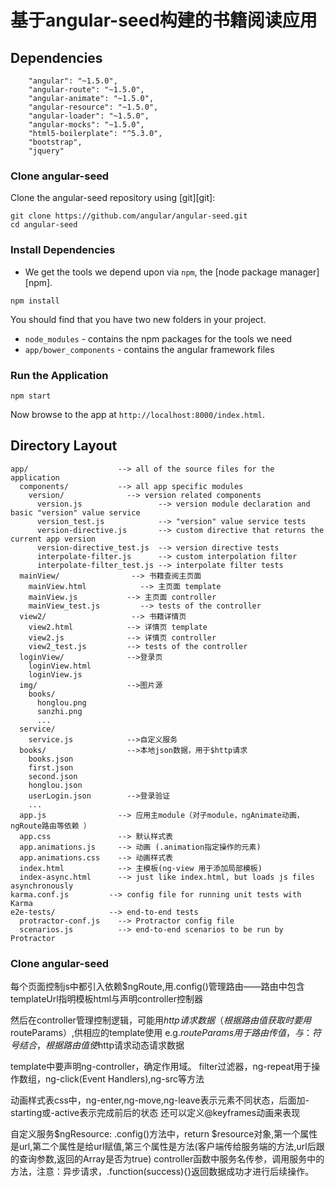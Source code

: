 # 基于angular-seed构建的书籍阅读应用

## Dependencies

```
    "angular": "~1.5.0",
    "angular-route": "~1.5.0",
    "angular-animate": "~1.5.0",
    "angular-resource": "~1.5.0",
    "angular-loader": "~1.5.0",
    "angular-mocks": "~1.5.0",
    "html5-boilerplate": "^5.3.0",
    "bootstrap",
    "jquery"
```

### Clone angular-seed

Clone the angular-seed repository using [git][git]:

```
git clone https://github.com/angular/angular-seed.git
cd angular-seed
```

### Install Dependencies

* We get the tools we depend upon via `npm`, the [node package manager][npm].

```
npm install
```
 You should find that you have two new folders in your project.

* `node_modules` - contains the npm packages for the tools we need
* `app/bower_components` - contains the angular framework files

### Run the Application

```
npm start
```

Now browse to the app at `http://localhost:8000/index.html`.

## Directory Layout

```
app/                    --> all of the source files for the application
  components/           --> all app specific modules
    version/              --> version related components
      version.js                 --> version module declaration and basic "version" value service
      version_test.js            --> "version" value service tests
      version-directive.js       --> custom directive that returns the current app version
      version-directive_test.js  --> version directive tests
      interpolate-filter.js      --> custom interpolation filter
      interpolate-filter_test.js --> interpolate filter tests
  mainView/                --> 书籍查阅主页面
    mainView.html            --> 主页面 template
    mainView.js           --> 主页面 controller
    mainView_test.js         --> tests of the controller
  view2/                   --> 书籍详情页
    view2.html            --> 详情页 template
    view2.js              --> 详情页 controller
    view2_test.js         --> tests of the controller
  loginView/              -->登录页
    loginView.html        
    loginView.js
  img/                    -->图片源
    books/
      honglou.png
      sanzhi.png
      ...
  service/
    service.js            -->自定义服务
  books/                  -->本地json数据，用于$http请求
    books.json
    first.json
    second.json
    honglou.json
    userLogin.json        -->登录验证
    ...
  app.js                --> 应用主module（对子module，ngAnimate动画，ngRoute路由等依赖 ）
  app.css               --> 默认样式表
  app.animations.js     --> 动画 (.animation指定操作的元素)
  app.animations.css    --> 动画样式表
  index.html            --> 主模板(ng-view 用于添加局部模板)
  index-async.html      --> just like index.html, but loads js files asynchronously
karma.conf.js         --> config file for running unit tests with Karma
e2e-tests/            --> end-to-end tests
  protractor-conf.js    --> Protractor config file
  scenarios.js          --> end-to-end scenarios to be run by Protractor
```

### Clone angular-seed
每个页面控制js中都引入依赖$ngRoute,用.config()管理路由——路由中包含templateUrl指明模板html与声明controller控制器

然后在controller管理控制逻辑，可能用$http请求数据（根据路由值获取时要用$routeParams）,供相应的template使用
e.g.$routeParams用于路由传值，与：符号结合，根据路由值使$http请求动态请求数据

template中要声明ng-controller，确定作用域。
filter过滤器，ng-repeat用于操作数组，ng-click(Event Handlers),ng-src等方法

动画样式表css中，ng-enter,ng-move,ng-leave表示元素不同状态，后面加-starting或-active表示完成前后的状态
还可以定义@keyframes动画来表现

自定义服务$ngResource:
.config()方法中，return $resource对象,第一个属性是url,第二个属性是给url赋值,第三个属性是方法(客户端传给服务端的方法,url后跟的查询参数,返回的Array是否为true)
controller函数中服务名传参，调用服务中的方法，注意：异步请求，.function(success){}返回数据成功才进行后续操作。
